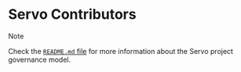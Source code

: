 # Servo Contributors

> [!NOTE]
> Check the [`README.md` file](README.md) for more information about the Servo project governance model.

